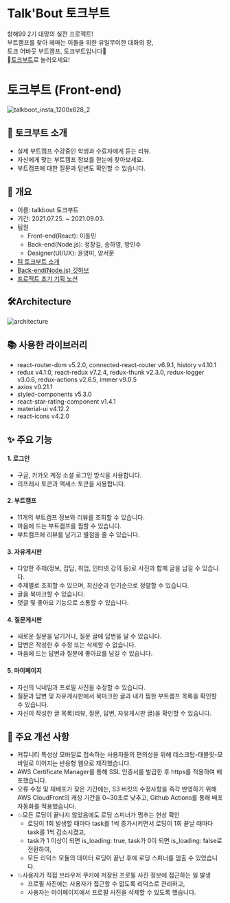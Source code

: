 # Talk'Bout 토크부트
항해99 2기 대망의 실전 프로젝트!<br>
부트캠프를 찾아 헤매는 이들을 위한 유일무이한 대화의 장,<br>
토크 어바웃 부트캠프, 토크부트입니다💬<br>
🏡[토크부트](https://talkbout.camp)로 놀러오세요!<br>

# 토크부트 (Front-end)


![talkboot_insta_1200x628_2](https://user-images.githubusercontent.com/84034174/131930501-d21239e6-03d5-46f2-be8a-22070e35ed18.jpg)

  
## 👾 토크부트 소개
- 실제 부트캠프 수강중인 학생과 수료자에게 듣는 리뷰.
- 자신에게 맞는 부트캠프 정보를 한눈에 찾아보세요.
- 부트캠프에 대한 질문과 답변도 확인할 수 있습니다.


## 📌 개요 
- 이름: talkbout 토크부트
- 기간: 2021.07.25. ~ 2021.09.03.
- 팀원
  - Front-end(React): 이동민
  - Back-end(Node.js): 정창길, 송하영, 방민수
  - Designer(UI/UX): 윤영미, 양서문
- [팀 토크부트 소개](https://www.notion.so/TALK-BOUT-63a1e36f729d4f83bd7e95a663bf63a9)
- [Back-end(Node.js) 깃허브](https://github.com/Talk-Bout/Backend)
- [프로젝트 초기 기획 노션](https://www.notion.so/Talk-Bout-_-_5-90d8e8f4f3904dfb84b3892b94daa7d0)


## 🛠Architecture 
![architecture](https://user-images.githubusercontent.com/84034174/131930547-d5d63c1e-801c-4d7b-bc55-d125c1a7b443.png)


## 📚 사용한 라이브러리
- react-router-dom v5.2.0, connected-react-router v6.9.1, history v4.10.1
- redux v4.1.0, react-redux v7.2.4, redux-thunk v2.3.0, redux-logger v3.0.6, redux-actions v2.6.5, immer v9.0.5
- axios v0.21.1
- styled-components v5.3.0
- react-star-rating-component v1.4.1
- material-ui v4.12.2
- react-icons v4.2.0


## ✨ 주요 기능
#### 1. 로그인
- 구글, 카카오 계정 소셜 로그인 방식을 사용합니다.
- 리프레시 토큰과 액세스 토큰을 사용합니다.

#### 2. 부트캠프
- 11개의 부트캠프 정보와 리뷰를 조회할 수 있습니다.
- 마음에 드는 부트캠프를 찜할 수 있습니다.
- 부트캠프에 리뷰를 남기고 별점을 줄 수 있습니다.

#### 3. 자유게시판 
- 다양한 주제(정보, 잡담, 취업, 인터넷 강의 등)로 사진과 함께 글을 남길 수 있습니다.
- 주제별로 조회할 수 있으며, 최신순과 인기순으로 정렬할 수 있습니다.
- 글을 북마크할 수 있습니다.
- 댓글 및 좋아요 기능으로 소통할 수 있습니다.

#### 4. 질문게시판 
- 새로운 질문을 남기거나, 질문 글에 답변을 달 수 있습니다.
- 답변은 작성한 후 수정 또는 삭제할 수 없습니다.
- 마음에 드는 답변과 질문에 좋아요를 남길 수 있습니다.

#### 5. 마이페이지
- 자신의 닉네임과 프로필 사진을 수정할 수 있습니다.
- 질문과 답변 및 자유게시판에서 북마크한 글과 내가 찜한 부트캠프 목록을 확인할 수 있습니다. 
- 자신이 작성한 글 목록(리뷰, 질문, 답변, 자유게시판 글)을 확인할 수 있습니다.


## 🔨 주요 개선 사항
- 커뮤니티 특성상 모바일로 접속하는 사용자들의 편의성을 위해 데스크탑-태블릿-모바일로 이어지는 반응형 웹으로 제작했습니다.
- AWS Certificate Manager를 통해 SSL 인증서를 발급한 후 https를 적용하여 배포했습니다.
- 오류 수정 및 재배포가 잦은 기간에는, S3 버킷의 수정사항을 즉각 반영하기 위해 AWS CloudFront의 캐싱 기간을 0~30초로 낮추고, Github Actions를 통해 배포 자동화를 적용했습니다.
- 💥모든 로딩이 끝나지 않았음에도 로딩 스피너가 멈추는 현상 확인
  - 로딩이 1회 발생할 때마다 task를 1씩 증가시키면서 로딩이 1회 끝날 때마다 task를 1씩 감소시켰고,
  - task가 1 이상이 되면 is_loading: true, task가 0이 되면 is_loading: false로 전환하여,
  - 모든 리덕스 모듈의 데이터 로딩이 끝난 후에 로딩 스피너를 멈출 수 있었습니다.
- 💥사용자가 직접 브라우저 쿠키에 저장된 프로필 사진 정보에 접근하는 일 발생
  - 프로필 사진에는 사용자가 접근할 수 없도록 리덕스로 관리하고,
  - 사용자는 마이페이지에서 프로필 사진을 삭제할 수 있도록 했습니다.
